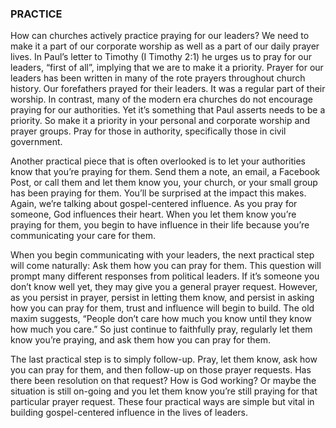 ### PRACTICE

How can churches actively practice praying for our leaders? We need to make it a part of our corporate worship as well as a part of our daily prayer lives. In Paul’s letter to Timothy (I Timothy 2:1) he urges us to pray for our leaders, “first of all”, implying that we are to make it a priority. Prayer for our leaders has been written in many of the rote prayers throughout church history. Our forefathers prayed for their leaders. It was a regular part of their worship. In contrast, many of the modern era churches do not encourage praying for our authorities. Yet it’s something that Paul asserts needs to be a priority. So make it a priority in your personal and corporate worship and prayer groups. Pray for those in authority, specifically those in civil government.

Another practical piece that is often overlooked is to let your authorities know that you’re praying for them. Send them a note, an email, a Facebook Post, or call them and let them know you, your church, or your small group has been praying for them. You’ll be surprised at the impact this makes. Again, we’re talking about gospel-centered influence. As you pray for someone, God influences their heart. When you let them know you’re praying for them, you begin to have influence in their life because you’re communicating your care for them.

When you begin communicating with your leaders, the next practical step will come naturally: Ask them how you can pray for them. This question will prompt many different responses from political leaders. If it’s someone you don’t know well yet, they may give you a general prayer request. However, as you persist in prayer, persist in letting them know, and persist in asking how you can pray for them, trust and influence will begin to build. The old maxim suggests, “People don’t care how much you know until they know how much you care.” So just continue to faithfully pray, regularly let them know you’re praying, and ask them how you can pray for them.

The last practical step is to simply follow-up. Pray, let them know, ask how you can pray for them, and then follow-up on those prayer requests. Has there been resolution on that request? How is God working? Or maybe the situation is still on-going and you let them know you’re still praying for that particular prayer request. These four practical ways are simple but vital in building gospel-centered influence in the lives of leaders.
